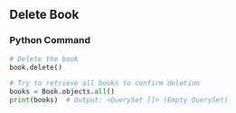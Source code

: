 ## Delete Book

### Python Command
```python
# Delete the book
book.delete()

# Try to retrieve all books to confirm deletion
books = Book.objects.all()
print(books)  # Output: <QuerySet []> (Empty QuerySet)
